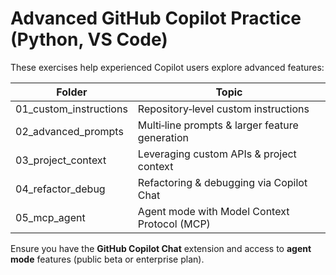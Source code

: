 # Advanced GitHub Copilot Practice (Python, VS Code)

These exercises help experienced Copilot users explore advanced features:

| Folder | Topic |
| ------ | ----- |
| 01_custom_instructions | Repository‑level custom instructions |
| 02_advanced_prompts | Multi‑line prompts & larger feature generation |
| 03_project_context | Leveraging custom APIs & project context |
| 04_refactor_debug | Refactoring & debugging via Copilot Chat |
| 05_mcp_agent | Agent mode with Model Context Protocol (MCP) |

Ensure you have the **GitHub Copilot Chat** extension and access to **agent mode** features (public beta or enterprise plan).
